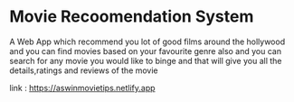 <H1>Movie Recoomendation System</H1>
<p>A Web App which recommend you lot of good films around
the hollywood and you can find movies based on your
favourite genre also and you can search for any movie you
would like to binge and that will give you all the
details,ratings and reviews of the movie</p>
<p>link : <a href="https://aswinmovietips.netlify.app">https://aswinmovietips.netlify.app</a></p>
